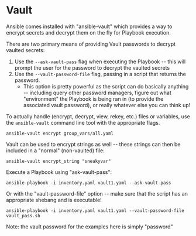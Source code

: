 # Vault

Ansible comes installed with "ansible-vault" which provides a way to encrypt secrets and decrypt them on the fly for Playbook execution.

There are two primary means of providing Vault passwords to decrypt vaulted secrets:

1. Use the `--ask-vault-pass` flag when executing the Playbook -- this will prompt the user for the password to decrypt the vaulted secrets
2. Use the `--vault-password-file` flag, passing in a script that returns the password.
    - This option is pretty powerful as the script can do basically anything -- including query other password managers, figure out what "environment" the Playbook is being ran in (to provide the associated vault password), or really whatever else you can think up!

To actually handle (encrypt, decrypt, view, rekey, etc.) files or variables, use the `ansible-vault` command line tool with the appropriate flags.

```
ansible-vault encrypt group_vars/all.yaml
```

Vault can be used to encrypt strings as well -- these strings can then be included in a "normal" (non-vaulted) file:

```
ansible-vault encrypt_string "sneakyvar"
```

Execute a Playbook using "ask-vault-pass":

```
ansible-playbook -i inventory.yaml vault1.yaml --ask-vault-pass
```

Or with the "vault-password-file" option -- make sure that the script has an appropriate shebang and is executable!

```
ansible-playbook -i inventory.yaml vault1.yaml --vault-password-file vault_pass.sh
```

Note: the vault password for the examples here is simply "password"
